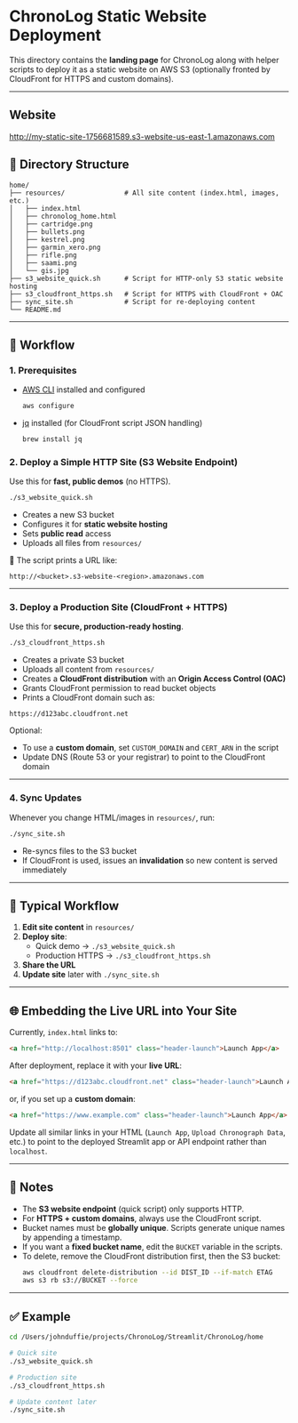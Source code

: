 # ChronoLog Static Website Deployment

This directory contains the **landing page** for ChronoLog along with helper scripts to deploy it as a static website on AWS S3 (optionally fronted by CloudFront for HTTPS and custom domains).

---

## Website

[http://my-static-site-1756681589.s3-website-us-east-1.amazonaws.com
](http://my-static-site-1756681589.s3-website-us-east-1.amazonaws.com)

## 📂 Directory Structure

```
home/
├── resources/               # All site content (index.html, images, etc.)
│   ├── index.html
│   ├── chronolog_home.html
│   ├── cartridge.png
│   ├── bullets.png
│   ├── kestrel.png
│   ├── garmin_xero.png
│   ├── rifle.png
│   ├── saami.png
│   └── gis.jpg
├── s3_website_quick.sh      # Script for HTTP-only S3 static website hosting
├── s3_cloudfront_https.sh   # Script for HTTPS with CloudFront + OAC
├── sync_site.sh             # Script for re-deploying content
└── README.md
```

---

## 🚀 Workflow

### 1. Prerequisites
- [AWS CLI](https://docs.aws.amazon.com/cli/latest/userguide/install-cliv2.html) installed and configured  
  ```bash
  aws configure
  ```
- [jq](https://stedolan.github.io/jq/) installed (for CloudFront script JSON handling)  
  ```bash
  brew install jq
  ```

### 2. Deploy a Simple HTTP Site (S3 Website Endpoint)
Use this for **fast, public demos** (no HTTPS).
```bash
./s3_website_quick.sh
```
- Creates a new S3 bucket
- Configures it for **static website hosting**
- Sets **public read** access
- Uploads all files from `resources/`

📎 The script prints a URL like:
```
http://<bucket>.s3-website-<region>.amazonaws.com
```

---

### 3. Deploy a Production Site (CloudFront + HTTPS)
Use this for **secure, production-ready hosting**.
```bash
./s3_cloudfront_https.sh
```
- Creates a private S3 bucket
- Uploads all content from `resources/`
- Creates a **CloudFront distribution** with an **Origin Access Control (OAC)**
- Grants CloudFront permission to read bucket objects
- Prints a CloudFront domain such as:
```
https://d123abc.cloudfront.net
```

Optional:
- To use a **custom domain**, set `CUSTOM_DOMAIN` and `CERT_ARN` in the script  
- Update DNS (Route 53 or your registrar) to point to the CloudFront domain

---

### 4. Sync Updates
Whenever you change HTML/images in `resources/`, run:
```bash
./sync_site.sh
```
- Re-syncs files to the S3 bucket
- If CloudFront is used, issues an **invalidation** so new content is served immediately

---

## 🔄 Typical Workflow

1. **Edit site content** in `resources/`  
2. **Deploy site**:  
   - Quick demo → `./s3_website_quick.sh`  
   - Production HTTPS → `./s3_cloudfront_https.sh`  
3. **Share the URL**  
4. **Update site** later with `./sync_site.sh`  

---

## 🌐 Embedding the Live URL into Your Site

Currently, `index.html` links to:
```html
<a href="http://localhost:8501" class="header-launch">Launch App</a>
```

After deployment, replace it with your **live URL**:

```html
<a href="https://d123abc.cloudfront.net" class="header-launch">Launch App</a>
```

or, if you set up a **custom domain**:

```html
<a href="https://www.example.com" class="header-launch">Launch App</a>
```

Update all similar links in your HTML (`Launch App`, `Upload Chronograph Data`, etc.) to point to the deployed Streamlit app or API endpoint rather than `localhost`.

---

## 📝 Notes

- The **S3 website endpoint** (quick script) only supports HTTP.  
- For **HTTPS + custom domains**, always use the CloudFront script.  
- Bucket names must be **globally unique**. Scripts generate unique names by appending a timestamp.  
- If you want a **fixed bucket name**, edit the `BUCKET` variable in the scripts.  
- To delete, remove the CloudFront distribution first, then the S3 bucket:
  ```bash
  aws cloudfront delete-distribution --id DIST_ID --if-match ETAG
  aws s3 rb s3://BUCKET --force
  ```

---

## ✅ Example

```bash
cd /Users/johnduffie/projects/ChronoLog/Streamlit/ChronoLog/home

# Quick site
./s3_website_quick.sh

# Production site
./s3_cloudfront_https.sh

# Update content later
./sync_site.sh
```
